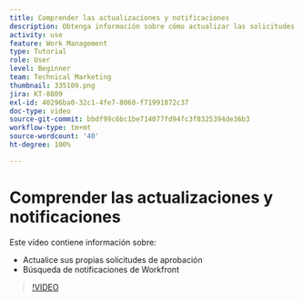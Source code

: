 ```yaml
---
title: Comprender las actualizaciones y notificaciones
description: Obtenga información sobre cómo actualizar las solicitudes de aprobación y encontrar las notificaciones en Workfront.
activity: use
feature: Work Management
type: Tutorial
role: User
level: Beginner
team: Technical Marketing
thumbnail: 335109.png
jira: KT-8809
exl-id: 40296ba0-32c1-4fe7-8060-f71991872c37
doc-type: video
source-git-commit: bbdf99c6bc1be714077fd94fc3f8325394de36b3
workflow-type: tm+mt
source-wordcount: '40'
ht-degree: 100%

---
```


# Comprender las actualizaciones y notificaciones

Este vídeo contiene información sobre:

* Actualice sus propias solicitudes de aprobación
* Búsqueda de notificaciones de Workfront

>[!VIDEO](https://video.tv.adobe.com/v/335109/?quality=12&learn=on&enablevpops=1)

<!--
learn more URLS
Tag others on updates
Update work
-->
